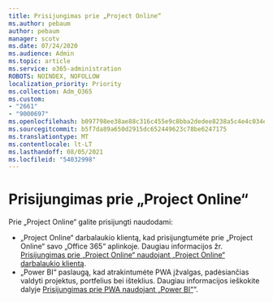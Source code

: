 ```yaml
---
title: Prisijungimas prie „Project Online“
ms.author: pebaum
author: pebaum
manager: scotv
ms.date: 07/24/2020
ms.audience: Admin
ms.topic: article
ms.service: o365-administration
ROBOTS: NOINDEX, NOFOLLOW
localization_priority: Priority
ms.collection: Adm_O365
ms.custom:
- "2661"
- "9000697"
ms.openlocfilehash: b097798ee38ae88c316c455e9c8bba2dedee8238a5c4e4c034ecfc9cdc17f72e
ms.sourcegitcommit: b5f7da89a650d2915dc652449623c78be6247175
ms.translationtype: MT
ms.contentlocale: lt-LT
ms.lasthandoff: 08/05/2021
ms.locfileid: "54032998"
---
```

# <a name="connect-to-project-online"></a>Prisijungimas prie „Project Online“

Prie „Project Online“ galite prisijungti naudodami:

- „Project Online“ darbalaukio klientą, kad prisijungtumėte prie „Project Online“ savo „Office 365“ aplinkoje. Daugiau informacijos žr. [Prisijungimas prie „Project Online“ naudojant „Project Online“ darbalaukio klientą](https://docs.microsoft.com/projectonline/connect-to-project-online-with-the-project-online-desktop-client).  
- „Power BI“ paslaugą, kad atrakintumėte PWA įžvalgas, padėsiančias valdyti projektus, portfelius bei išteklius. Daugiau informacijos ieškokite dalyje [Prisijungimas prie PWA naudojant „Power BI“](https://docs.microsoft.com/power-bi/connect-data/service-connect-to-project-online)“.  